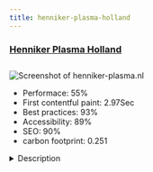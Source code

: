 ```yaml
---
title: henniker-plasma-holland
---
```


<div style="height: 3rem">
  <a href="https://www.henniker-plasma.nl"><h3>Henniker Plasma Holland</h3></a>
</div>
<img loading="lazy" src="/images/thumbs/henniker-plasma.nl.jpg" alt="Screenshot of henniker-plasma.nl" />
<ul>
  <li>Performace: 55%</li>
  <li>
    First contentful paint:
    2.97Sec
  </li>
  <li>Best practices: 93%</li>
  <li>Accessibility: 89%</li>
  <li>SEO: 90%</li>
  <li>carbon footprint: 0.251</li>
</ul>
<details>
  <summary>Description</summary>
  <p>We originally designed the main website for Henniker Scientific [https://www.henniker-scientific.com] a year ago. 
A really interesting supplier of instruments, systems & technologies for vacuum science and plasma surface treatment.
They have grown internationally and wanted multilingual micro-sites created for their agents within countries around the world. So far these have included French, German, Romanian, Polish, Dutch and a site-specific to the USA. Within the next few weeks, we will also be creating a Chinese version.Created using Joomla 3.x.x, PHP7.x.x, using let's encrypt SSL and hosted on the clients own Siteground web hosting server.
We created the English version first and then added multilingual pages, modules and linked everything together fairly easily using the great multilingual features of Joomla!</p>
</details>

